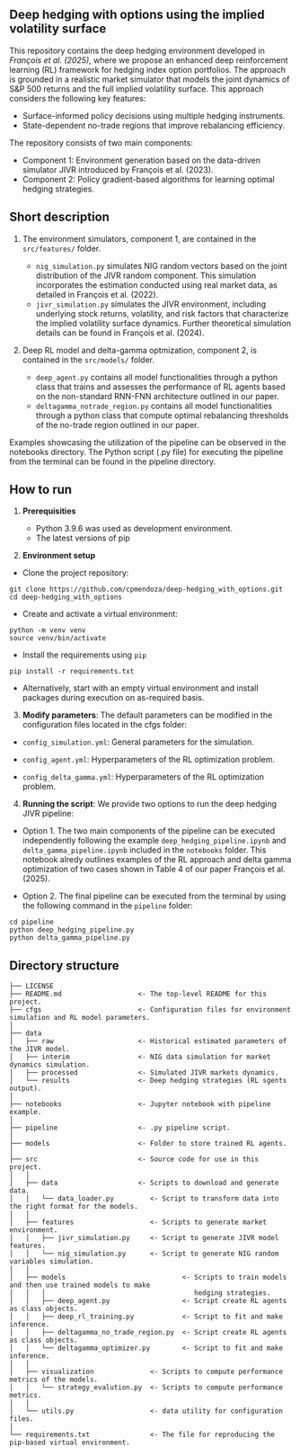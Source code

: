 ## Deep hedging with options using the implied volatility surface

This repository contains the deep hedging environment developed in *François et al. (2025)*, where we propose an enhanced deep reinforcement learning (RL) framework for hedging index option portfolios. The approach is grounded in a realistic market simulator that models the joint dynamics of S&P 500 returns and the full implied volatility surface. This approach considers the following key features:
- Surface-informed policy decisions using multiple hedging instruments.
- State-dependent no-trade regions that improve rebalancing efficiency.

The repository consists of two main components:
- Component 1: Environment generation based on the data-driven simulator JIVR introduced by François et al. (2023).
- Component 2: Policy gradient-based algorithms for learning optimal hedging strategies.

## Short description

1. The environment simulators, component 1, are contained in the `src/features/` folder. 

    - `nig_simulation.py` simulates NIG random vectors based on the joint distribution of the JIVR random component. This simulation incorporates the estimation conducted using real market data, as detailed in François et al. (2022).
    - `jivr_simulation.py` simulates the JIVR environment, including underlying stock returns, volatility, and risk factors that characterize the implied volatility surface dynamics. Further theoretical simulation details can be found in François et al. (2024).

2. Deep RL model and delta-gamma optmization, component 2, is contained in the `src/models/` folder. 

    - `deep_agent.py` contains all model functionalities through a python class that trains and assesses the performance of RL agents based on the non-standard RNN-FNN architecture outlined in our paper.
    - `deltagamma_notrade_region.py` contains all model functionalities through a python class that compute optimal rebalancing thresholds of the no-trade region outlined in our paper.

Examples showcasing the utilization of the pipeline can be observed in the notebooks directory.
The Python script (.py file) for executing the pipeline from the terminal can be found in the pipeline directory.

## How to run

1. **Prerequisities**
    - Python 3.9.6 was used as development environment.
    - The latest versions of pip

2. **Environment setup**

- Clone the project repository:

```nohighlight
git clone https://github.com/cpmendoza/deep-hedging_with_options.git
cd deep-hedging_with_options
```

- Create and activate a virtual environment:

```nohighlight
python -m venv venv
source venv/bin/activate
```

- Install the requirements using `pip`

```nohighlight
pip install -r requirements.txt
```

- Alternatively, start with an empty virtual environment and install packages during execution on as-required basis.

3. **Modify parameters**: The default parameters can be modified in the configuration files located in the cfgs folder:

- `config_simulation.yml`: General parameters for the simulation.

- `config_agent.yml`: Hyperparameters of the RL optimization problem.

- `config_delta_gamma.yml`: Hyperparameters of the RL optimization problem.


4. **Running the script**: We provide two options to run the deep hedging JIVR pipeline:

- Option 1. The two main components of the pipeline can be executed independently following the example `deep_hedging_pipeline.ipynb` and `delta_gamma_pipeline.ipynb` included in the `notebooks` folder. This notebook alredy outlines examples of the RL approach and delta gamma optimization of two cases shown in Table 4 of our paper François et al. (2025).

- Option 2. The final pipeline can be executed from the terminal by using the following command in the `pipeline` folder: 

```nohighlight
cd pipeline
python deep_hedging_pipeline.py
python delta_gamma_pipeline.py
```

## Directory structure

```nohighlight
├── LICENSE
├── README.md                   <- The top-level README for this project.
├── cfgs                        <- Configuration files for environment simulation and RL model parameters.
│
├── data
│   ├── raw                     <- Historical estimated parameters of the JIVR model.
│   ├── interim                 <- NIG data simulation for market dynamics simulation.
│   ├── processed               <- Simulated JIVR markets dynamics.
│   └── results                 <- Deep hedging strategies (RL sgents output).
│
├── notebooks                   <- Jupyter notebook with pipeline example.
│
├── pipeline                    <- .py pipeline script.
│
├── models                      <- Folder to store trained RL agents.
│
├── src                         <- Source code for use in this project.
│   │
│   ├── data                    <- Scripts to download and generate data.
│   │   └── data_loader.py         <- Script to transform data into the right format for the models.
│   │
│   ├── features                   <- Scripts to generate market environment.
│   │   ├── jivr_simulation.py     <- Script to generate JIVR model features.
│   │   └── nig_simulation.py      <- Script to generate NIG random variables simulation.
│   │
│   ├── models                             <- Scripts to train models and then use trained models to make
│   │   │                                     hedging strategies.
│   │   ├── deep_agent.py                  <- Script create RL agents as class objects.
│   │   ├── deep_rl_training.py            <- Script to fit and make inference.
│   │   ├── deltagamma_no_trade_region.py  <- Script create RL agents as class objects.
│   │   └── deltagamma_optimizer.py        <- Script to fit and make inference.
│   │
│   ├── visualization              <- Scripts to compute performance metrics of the models.
│   │   └── strategy_evalution.py  <- Scripts to compute performance metrics.
│   │
│   └── utils.py                   <- data utility for configuration files.
│ 
└── requirements.txt               <- The file for reproducing the pip-based virtual environment.
```
